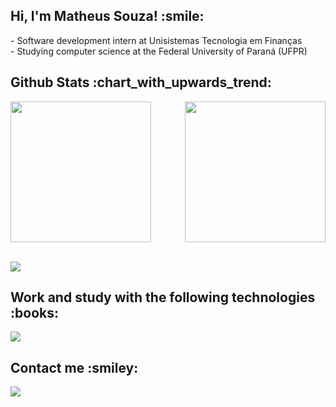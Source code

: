 <h2>Hi, I'm Matheus Souza! :smile:</h2>
<div>
  - Software development intern at Unisistemas Tecnologia em Finanças<br>
  - Studying computer science at the Federal University of Paraná (UFPR)
</div>

<h2>Github Stats :chart_with_upwards_trend:</h2>
<div style="display: flex; justify-content: space-between;">
    <a href="https://github.com/anuraghazra/github-readme-stats">
      <img height=225 align="center" src="https://github-readme-stats.vercel.app/api?username=devmatheussouza&show_icons=true&theme=neon&hide_rank=true&hide=stars&card_width=330&show=prs_merged_percentage&include_all_commits=true" />
    </a>
    <a href="https://github.com/anuraghazra/convoychat">
      <img height=225 align="center" src="https://github-readme-stats.vercel.app/api/top-langs?username=devmatheussouza&layout=compact&theme=neon&langs_count=8&size_weight=0.5&count_weight=0.5&card_width=330" />
    </a>
</div>
<br>

![](https://komarev.com/ghpvc/?username=devmatheussouza&label=PROFILE+VIEWS)

<h2>Work and study with the following technologies :books:</h2>
<div>
  <p>
    <a>
      <img src="https://skillicons.dev/icons?i=java,spring,angular,typescript,javascript,html,css,c" />
    </a>
  </p>
</div>

<h2>Contact me :smiley:</h2>
<div>
  <p>
    <a href="https://www.linkedin.com/in/matheus-luiz/" target="_blank">
      <img src="https://skillicons.dev/icons?i=linkedin&theme=light" />
    </a>
  </p>
</div>
